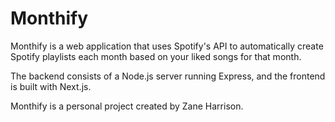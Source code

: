 # Monthify

Monthify is a web application that uses Spotify's API to automatically create Spotify playlists each month based on your liked songs for that month. 

The backend consists of a Node.js server running Express, and the frontend is built with Next.js.

Monthify is a personal project created by Zane Harrison.
